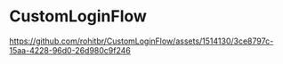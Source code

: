 # CustomLoginFlow



https://github.com/rohitbr/CustomLoginFlow/assets/1514130/3ce8797c-15aa-4228-96d0-26d980c9f246

